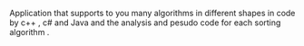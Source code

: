 Application that supports to you many algorithms in different shapes in code by c++ , c# and Java and the analysis and pesudo code for each sorting algorithm .